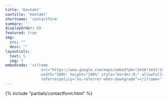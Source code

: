 ```yaml
---
title: 'Kontakt'
navtitle: 'Kontakt'
shortname: 'contactform'
summary: ''
displayOrder: 60
featured: true
img: 
  src: "" 
  desc: ""
layoutcols:
  text: 5
  img: 7
embedcode: '<iframe
                src="https://www.google.com/maps/embed?pb=!1m18!1m12!1m3!1d7544.614485104128!2d7.446861104869439!3d46.956656380939855!2m3!1f0!2f0!3f0!3m2!1i1024!2i768!4f13.1!3m3!1m2!1s0x478e39e92325d549%3A0x14d9e17a554eda3d!2sSpitalacker%2C%20Berna!5e0!3m2!1sit!2sch!4v1742733915468!5m2!1sit!2sch"
                width="100%" height="100%" style="border:0;" allowfullscreen="" loading="lazy"
                referrerpolicy="no-referrer-when-downgrade"></iframe>'
---
```


{% include "partials/contactform.html" %}